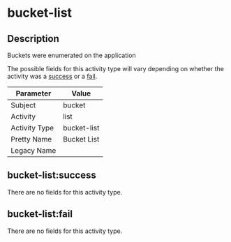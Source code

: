 bucket-list
===========

Description
-----------
Buckets were enumerated on the application

The possible fields for this activity type will vary depending on whether the activity was a [success](#bucket-listsuccess) or a [fail](#bucket-listfail).

| Parameter     | Value       |
| ------------- | ----------- |
| Subject       | bucket      |
| Activity      | list        |
| Activity Type | bucket-list |
| Pretty Name   | Bucket List |
| Legacy Name   |             |

bucket-list:success
-------------------

There are no fields for this activity type.


bucket-list:fail
----------------

There are no fields for this activity type.
